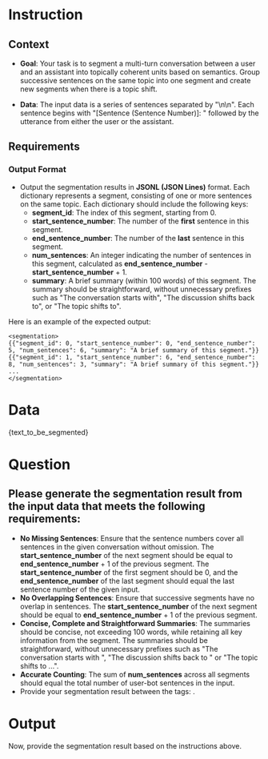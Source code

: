 # Instruction

## Context

- **Goal**: Your task is to segment a multi-turn conversation between a user and an assistant into topically coherent units based on semantics. Group successive sentences on the same topic into one segment and create new segments when there is a topic shift.

- **Data**: The input data is a series of sentences separated by "\n\n". Each sentence begins with "[Sentence (Sentence Number)]: " followed by the utterance from either the user or the assistant.

## Requirements

### Output Format

- Output the segmentation results in **JSONL (JSON Lines)** format. Each dictionary represents a segment, consisting of one or more sentences on the same topic. Each dictionary should include the following keys:
    - **segment_id**: The index of this segment, starting from 0.
    - **start_sentence_number**: The number of the **first** sentence in this segment.
    - **end_sentence_number**: The number of the **last** sentence in this segment.
    - **num_sentences**: An integer indicating the number of sentences in this segment, calculated as **end_sentence_number** - **start_sentence_number** + 1.
    - **summary**: A brief summary (within 100 words) of this segment. The summary should be straightforward, without unnecessary prefixes such as "The conversation starts with", "The discussion shifts back to", or "The topic shifts to".

Here is an example of the expected output:
```
<segmentation>
{{"segment_id": 0, "start_sentence_number": 0, "end_sentence_number": 5, "num_sentences": 6, "summary": "A brief summary of this segment."}}
{{"segment_id": 1, "start_sentence_number": 6, "end_sentence_number": 8, "num_sentences": 3, "summary": "A brief summary of this segment."}}
...
</segmentation>
```

# Data

{text_to_be_segmented}

# Question

## Please generate the segmentation result from the input data that meets the following requirements:

- **No Missing Sentences**: Ensure that the sentence numbers cover all sentences in the given conversation without omission. The **start_sentence_number** of the next segment should be equal to **end_sentence_number** + 1 of the previous segment. The **start_sentence_number** of the first segment should be 0, and the **end_sentence_number** of the last segment should equal the last sentence number of the given input.
- **No Overlapping Sentences**: Ensure that successive segments have no overlap in sentences. The **start_sentence_number** of the next segment should be equal to **end_sentence_number** + 1 of the previous segment.
- **Concise, Complete and Straightforward Summaries**: The summaries should be concise, not exceeding 100 words, while retaining all key information from the segment. The summaries should be straightforward, without unnecessary prefixes such as "The conversation starts with ", "The discussion shifts back to " or "The topic shifts to ...".
- **Accurate Counting**: The sum of **num_sentences** across all segments should equal the total number of user-bot sentences in the input.
- Provide your segmentation result between the tags: <segmentation></segmentation>.

# Output

Now, provide the segmentation result based on the instructions above.
